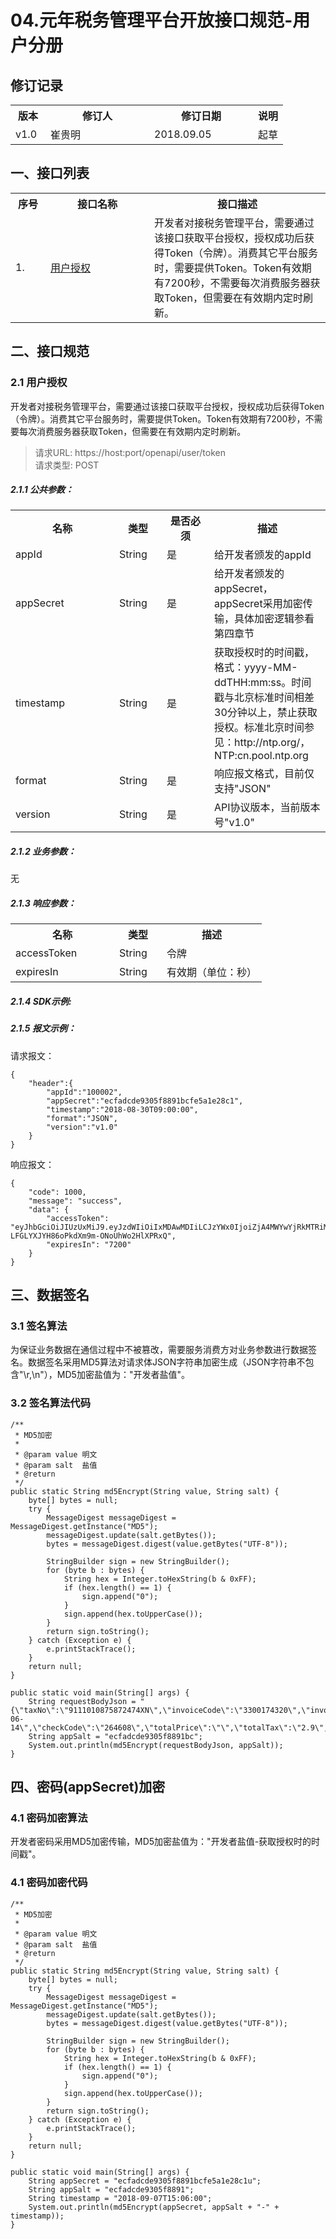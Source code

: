 # 04.元年税务管理平台开放接口规范-用户分册

## 修订记录
<table width="100%">
	<tr><th width="40px;">版本</th><th width="150px;">修订人</th><th width="150px;">修订日期</th><th>说明</th></tr>
	<tr><td>v1.0</td><td>崔贵明</td><td>2018.09.05</td><td>起草</td></tr>
</table>

## 一、接口列表
<table width="100%">
	<tr><th width="40px;">序号</th><th width="150px;">接口名称</th><th>接口描述</th></tr>
	<tr><td>1.</td><td><a href="#section21">用户授权</a></td><td>开发者对接税务管理平台，需要通过该接口获取平台授权，授权成功后获得Token（令牌）。消费其它平台服务时，需要提供Token。Token有效期有7200秒，不需要每次消费服务器获取Token，但需要在有效期内定时刷新。</td></tr>
</table>

## 二、接口规范

### <span id="section21">2.1 用户授权</span>
开发者对接税务管理平台，需要通过该接口获取平台授权，授权成功后获得Token（令牌）。消费其它平台服务时，需要提供Token。Token有效期有7200秒，不需要每次消费服务器获取Token，但需要在有效期内定时刷新。
  
> 请求URL: https://host:port/openapi/user/token  
> 请求类型: POST 

##### 2.1.1 公共参数：
<table width="100%">
	<tr><th width="150px;">名称</th><th width="60px;">类型</th><th width="60px;">是否必须</th><th>描述</th></tr>
	<tr><td>appId</td><td>String</td><td>是</td><td>给开发者颁发的appId</td></tr>
	<tr><td>appSecret</td><td>String</td><td>是</td><td>给开发者颁发的appSecret，appSecret采用加密传输，具体加密逻辑参看第四章节</td></tr>
	<tr><td>timestamp</td><td>String</td><td>是</td><td>获取授权时的时间戳，格式：yyyy-MM-ddTHH:mm:ss。时间戳与北京标准时间相差30分钟以上，禁止获取授权。标准北京时间参见：http://ntp.org/，NTP:cn.pool.ntp.org</td></tr>
	<tr><td>format</td><td>String</td><td>是</td><td>响应报文格式，目前仅支持"JSON"</td></tr>
	<tr><td>version</td><td>String</td><td>是</td><td>API协议版本，当前版本号"v1.0"</td></tr>
</table> 

##### 2.1.2 业务参数：  
无

##### 2.1.3 响应参数：  
<table width="100%">
	<tr><th width="150px;">名称</th><th width="60px;">类型</th><th>描述</th></tr>
	<tr><td>accessToken</td><td>String</td><td>令牌</td></tr>
	<tr><td>expiresIn</td><td>String</td><td>有效期（单位：秒）</td></tr>

</table> 

##### 2.1.4 SDK示例:  
##### 2.1.5 报文示例：  
请求报文：

	{
		"header":{
			"appId":"100002",
			"appSecret":"ecfadcde9305f8891bcfe5a1e28c1",
			"timestamp":"2018-08-30T09:00:00",
			"format":"JSON",
			"version":"v1.0"
		}
	}
	
响应报文：

	{
	    "code": 1000,
	    "message": "success",
	    "data": {
	        "accessToken": "eyJhbGciOiJIUzUxMiJ9.eyJzdWIiOiIxMDAwMDIiLCJzYWx0IjoiZjA4MWYwYjRkMTRiMDg5Mjk5ZGUwYmFiMTk0ZWMzYmQ1OTBlZWMyYTk3ZGE3MDYzIiwiaWQiOiI4MzFmOTM5YzZjMWNmZGRlIiwiZXhwIjoxNTM2MjI1OTk0LCJpYXQiOjE1MzYyMTg3OTR9.qdGcAmG8uAhrKd7sfTF7UVKwHEx2TZMtVE78aiHQyY6nOwNZAy-LFGLYXJYH86oPkdXm9m-ONoUhWo2HlXPRxQ",
	        "expiresIn": "7200"
	    }
	}

## 三、数据签名

### 3.1 签名算法
为保证业务数据在通信过程中不被篡改，需要服务消费方对业务参数进行数据签名。数据签名采用MD5算法对请求体JSON字符串加密生成（JSON字符串不包含"\r,\n"），MD5加密盐值为："开发者盐值"。

### 3.2 签名算法代码

    /**
     * MD5加密
     *
     * @param value 明文
     * @param salt  盐值
     * @return
     */
    public static String md5Encrypt(String value, String salt) {
        byte[] bytes = null;
        try {
            MessageDigest messageDigest = MessageDigest.getInstance("MD5");
            messageDigest.update(salt.getBytes());
            bytes = messageDigest.digest(value.getBytes("UTF-8"));

            StringBuilder sign = new StringBuilder();
            for (byte b : bytes) {
                String hex = Integer.toHexString(b & 0xFF);
                if (hex.length() == 1) {
                    sign.append("0");
                }
                sign.append(hex.toUpperCase());
            }
            return sign.toString();
        } catch (Exception e) {
            e.printStackTrace();
        }
        return null;
    }
    
    public static void main(String[] args) {
        String requestBodyJson = "{\"taxNo\":\"9111010875872474XN\",\"invoiceCode\":\"3300174320\",\"invoiceNumber\":\"20610343\",\"billingDate\":\"2018-06-14\",\"checkCode\":\"264608\",\"totalPrice\":\"\",\"totalTax\":\"2.9\",\"totalPriceTax\":\"\"}";
        String appSalt = "ecfadcde9305f8891bc";
        System.out.println(md5Encrypt(requestBodyJson, appSalt));
    }

## 四、密码(appSecret)加密
### 4.1 密码加密算法
开发者密码采用MD5加密传输，MD5加密盐值为："开发者盐值-获取授权时的时间戳"。
### 4.1 密码加密代码

    /**
     * MD5加密
     *
     * @param value 明文
     * @param salt  盐值
     * @return
     */
    public static String md5Encrypt(String value, String salt) {
        byte[] bytes = null;
        try {
            MessageDigest messageDigest = MessageDigest.getInstance("MD5");
            messageDigest.update(salt.getBytes());
            bytes = messageDigest.digest(value.getBytes("UTF-8"));

            StringBuilder sign = new StringBuilder();
            for (byte b : bytes) {
                String hex = Integer.toHexString(b & 0xFF);
                if (hex.length() == 1) {
                    sign.append("0");
                }
                sign.append(hex.toUpperCase());
            }
            return sign.toString();
        } catch (Exception e) {
            e.printStackTrace();
        }
        return null;
    }

    public static void main(String[] args) {
        String appSecret = "ecfadcde9305f8891bcfe5a1e28c1u";
        String appSalt = "ecfadcde9305f8891";
        String timestamp = "2018-09-07T15:06:00";
        System.out.println(md5Encrypt(appSecret, appSalt + "-" + timestamp));
    }
